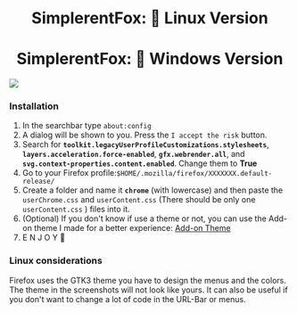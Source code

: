 <div align="center">
<h1>SimplerentFox: 🦊 Linux Version</h1>
</div>

<div align="center">
<h1>SimplerentFox: 🦊 Windows Version</h1>
</div>

![](https://github.com/MiguelRAvila/SimplerentFox/blob/master/Images/win.png)

### Installation

1. In the searchbar type `about:config`
2. A dialog will be shown to you. Press the `I accept the risk` button.
3. Search for **`toolkit.legacyUserProfileCustomizations.stylesheets`**, **`layers.acceleration.force-enabled`**, **`gfx.webrender.all`**, and **`svg.context-properties.content.enabled`**. Change them to **True**
4. Go to your Firefox profile:`$HOME/.mozilla/firefox/XXXXXXX.default-release/`
5. Create a folder and name it **`chrome`** (with lowercase) and then paste the `userChrome.css` and `userContent.css` (There should be only one `userContent.css` ) files into it.
6. (Optional) If you don't know if use a theme or not, you can use the Add-on theme I made for a better experience: [Add-on Theme](https://addons.mozilla.org/en-US/firefox/addon/simplerentfox/)
7. E N J O Y 🦊

### Linux considerations

Firefox uses the GTK3 theme you have to design the menus and the colors. The theme in the screenshots will not look like yours. It can also be useful if you don't want to change a lot of code in the URL-Bar or menus.